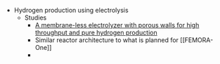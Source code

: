 - Hydrogen production using electrolysis
	- Studies
		- [A membrane-less electrolyzer with porous walls for high throughput and pure hydrogen production](https://doi.org/10.1039/D1SE00255D)
		- Similar reactor architecture to what is planned for [[FEMORA-One]]
		-
